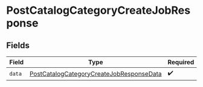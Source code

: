 # PostCatalogCategoryCreateJobResponse


## Fields

| Field                                                                                                           | Type                                                                                                            | Required                                                                                                        | Description                                                                                                     |
| --------------------------------------------------------------------------------------------------------------- | --------------------------------------------------------------------------------------------------------------- | --------------------------------------------------------------------------------------------------------------- | --------------------------------------------------------------------------------------------------------------- |
| `data`                                                                                                          | [PostCatalogCategoryCreateJobResponseData](../../models/components/PostCatalogCategoryCreateJobResponseData.md) | :heavy_check_mark:                                                                                              | N/A                                                                                                             |